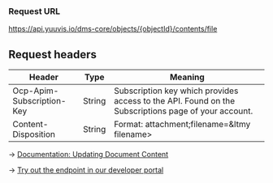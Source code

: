 ### Request URL
https://api.yuuvis.io/dms-core/objects/{objectId}/contents/file

## Request headers
| Header                    | Type   | Meaning                                                                                             |
|---------------------------|--------|-----------------------------------------------------------------------------------------------------|
| Ocp-Apim-Subscription-Key | String | Subscription key which provides access to the API. Found on the Subscriptions page of your account. |
| Content-Disposition | String | Format: attachment;filename=&ltmy filename&gt; |

&rarr; [Documentation: Updating Document Content](https://github.com/yuuvis/Documentation/wiki/Update-documents#UpdatingDocumentsviaCoreAPI-UpdateContent)

&rarr; [Try out the endpoint in our developer portal](https://yuuvis.io/Apis/Endpoints/dms-core-api)

